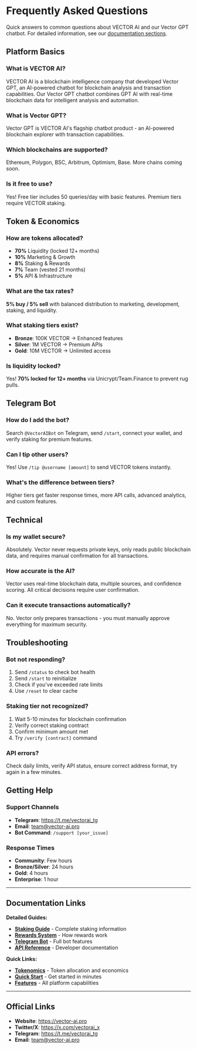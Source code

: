 # Frequently Asked Questions

Quick answers to common questions about VECTOR AI and our Vector GPT chatbot. For detailed information, see our [documentation sections](#documentation-links).

## **Platform Basics**

### What is VECTOR AI?
VECTOR AI is a blockchain intelligence company that developed Vector GPT, an AI-powered chatbot for blockchain analysis and transaction capabilities. Our Vector GPT chatbot combines GPT AI with real-time blockchain data for intelligent analysis and automation.

### What is Vector GPT?
Vector GPT is VECTOR AI's flagship chatbot product - an AI-powered blockchain explorer with transaction capabilities.

### Which blockchains are supported?
Ethereum, Polygon, BSC, Arbitrum, Optimism, Base. More chains coming soon.

### Is it free to use?
Yes! Free tier includes 50 queries/day with basic features. Premium tiers require VECTOR staking.

## **Token & Economics**

### How are tokens allocated?
- **70%** Liquidity (locked 12+ months)
- **10%** Marketing & Growth
- **8%** Staking & Rewards  
- **7%** Team (vested 21 months)
- **5%** API & Infrastructure

### What are the tax rates?
**5% buy / 5% sell** with balanced distribution to marketing, development, staking, and liquidity.

### What staking tiers exist?
- **Bronze**: 100K VECTOR → Enhanced features
- **Silver**: 1M VECTOR → Premium APIs
- **Gold**: 10M VECTOR → Unlimited access

### Is liquidity locked?
Yes! **70% locked for 12+ months** via Unicrypt/Team.Finance to prevent rug pulls.

## **Telegram Bot**

### How do I add the bot?
Search `@VectorAIBot` on Telegram, send `/start`, connect your wallet, and verify staking for premium features.

### Can I tip other users?
Yes! Use `/tip @username [amount]` to send VECTOR tokens instantly.

### What's the difference between tiers?
Higher tiers get faster response times, more API calls, advanced analytics, and custom features.

## **Technical**

### Is my wallet secure?
Absolutely. Vector never requests private keys, only reads public blockchain data, and requires manual confirmation for all transactions.

### How accurate is the AI?
Vector uses real-time blockchain data, multiple sources, and confidence scoring. All critical decisions require user confirmation.

### Can it execute transactions automatically?
No. Vector only prepares transactions - you must manually approve everything for maximum security.

## **Troubleshooting**

### Bot not responding?
1. Send `/status` to check bot health
2. Send `/start` to reinitialize  
3. Check if you've exceeded rate limits
4. Use `/reset` to clear cache

### Staking tier not recognized?
1. Wait 5-10 minutes for blockchain confirmation
2. Verify correct staking contract
3. Confirm minimum amount met
4. Try `/verify [contract]` command

### API errors?
Check daily limits, verify API status, ensure correct address format, try again in a few minutes.

## **Getting Help**

### Support Channels
- **Telegram**: https://t.me/vectorai_tg
- **Email**: team@vector-ai.pro  
- **Bot Command**: `/support [your_issue]`

### Response Times
- **Community**: Few hours
- **Bronze/Silver**: 24 hours
- **Gold**: 4 hours
- **Enterprise**: 1 hour

---

## **Documentation Links**

**Detailed Guides:**
- **[Staking Guide](token-and-economics/staking.md)** - Complete staking information
- **[Rewards System](token-and-economics/rewards.md)** - How rewards work
- **[Telegram Bot](vector-bot-telegram/telegram-bot.md)** - Full bot features
- **[API Reference](getting-started/overview/api-reference.md)** - Developer documentation

**Quick Links:**
- **[Tokenomics](token-and-economics/unified-tokenomics.md)** - Token allocation and economics
- **[Quick Start](getting-started/overview/quick-start.md)** - Get started in minutes
- **[Features](getting-started/overview/comprehensive-features.md)** - All platform capabilities

---

## **Official Links**

- **Website**: https://vector-ai.pro
- **Twitter/X**: https://x.com/vectorai_x  
- **Telegram**: https://t.me/vectorai_tg
- **Email**: team@vector-ai.pro 